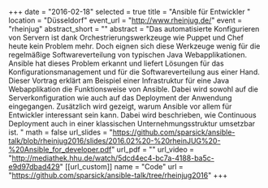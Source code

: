 +++
date = "2016-02-18"
selected = true
title = "Ansible für Entwickler "
location = "Düsseldorf"
event_url = "http://www.rheinjug.de/"
event = "rheinjug"
abstract_short = ""
abstract = "Das automatisierte Konfigurieren von Servern ist dank Orchestrierungswerkzeuge wie Puppet und Chef heute kein Problem mehr. Doch eignen sich diese Werkzeuge wenig für die regelmäßige Softwareverteilung von typischen Java Webapplikationen. Ansible hat dieses Problem erkannt und liefert Lösungen für das Konfigurationsmanagement und für die Softwareverteilung aus einer Hand. Dieser Vortrag erklärt am Beispiel einer Infrastruktur für eine Java Webapplikation die Funktionsweise von Ansible. Dabei wird sowohl auf die Serverkonfiguration wie auch auf das Deployment der Anwendung eingegangen. Zusätzlich wird gezeigt, warum Ansible vor allem für Entwickler interessant sein kann. Dabei wird beschrieben, wie Continuous Deployment auch in einer klassischen Unternehmungsstruktur umsetzbar ist. "
math = false
url_slides = "https://github.com/sparsick/ansible-talk/blob/rheinjug2016/slides/2016.02%20-%20rheinJUG%20-%20Ansible_for_developer.pdf"
url_pdf = ""
url_video = "http://mediathek.hhu.de/watch/5dcd4ec4-bc7a-4188-ba5c-e9d97dbad429"
[[url_custom]]
name = "Code"
url = "https://github.com/sparsick/ansible-talk/tree/rheinjug2016"
+++
